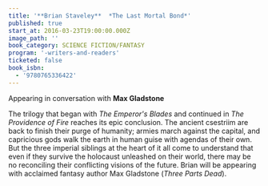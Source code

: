 ```yaml
---
title: '**Brian Staveley**  *The Last Mortal Bond*'
published: true
start_at: 2016-03-23T19:00:00.000Z
image_path: ''
book_category: SCIENCE FICTION/FANTASY
program: '-writers-and-readers'
ticketed: false
book_isbn:
  - '9780765336422'
---
```


Appearing in conversation with **Max Gladstone**



The trilogy that began with *The Emperor's Blades* and continued in *The Providence of Fire* reaches its epic conclusion. The ancient csestriim are back to finish their purge of humanity; armies march against the capital, and capricious gods walk the earth in human guise with agendas of their own. But the three imperial siblings at the heart of it all come to understand that even if they survive the holocaust unleashed on their world, there may be no reconciling their conflicting visions of the future. Brian will be appearing with acclaimed fantasy author Max Gladstone (*Three Parts Dead*).